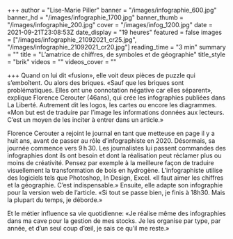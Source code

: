 +++
author = "Lise-Marie Piller"
banner = "/images/infographie_600.jpg"
banner_hd = "/images/infographie_1700.jpg"
banner_thumb = "/images/infographie_200.jpg"
cover = "/images/infog_1200.jpg"
date = 2021-09-21T23:08:53Z
date_display = "19 heures"
featured = false
images = ["/images/infographie_21092021_cr25.jpg", "/images/infographie_21092021_cr20.jpg"]
reading_time = "3 min"
summary = ""
title = "L’amatrice de chiffres, de symboles et de géographie"
title_style = "brik"
videos = ""
videos_cover = ""

+++
Quand on lui dit «fusion», elle voit deux pièces de puzzle qui s’emboîtent. Ou alors des briques. «Sauf que les briques sont problématiques. Elles ont une connotation négative car elles séparent», explique Florence Cerouter (46ans), qui crée les infographies publiées dans La Liberté. Autrement dit les logos, les cartes ou encore les diagrammes. «Mon but est de traduire par l’image les informations données aux lecteurs. C’est un moyen de les inciter à entrer dans un article.»

Florence Cerouter a rejoint le journal en tant que metteuse en page il y a huit ans, avant de passer au rôle d’infographiste en 2020. Désormais, sa journée commence vers 9 h 30. Les journalistes lui passent commandes des infographies dont ils ont besoin et dont la réalisation peut réclamer plus ou moins de créativité. Pensez par exemple à la meilleure façon de traduire visuellement la transformation de bois en hydrogène. L’infographiste utilise des logiciels tels que Photoshop, In Design, Excel. «Il faut aimer les chiffres et la géographie. C’est indispensable.» Ensuite, elle adapte son infographie pour la version web de l’article. «Si tout se passe bien, je finis à 18h30. Mais la plupart du temps, je déborde.»

Et le métier influence sa vie quotidienne: «Je réalise même des infographies dans ma cave pour la gestion de mes stocks. Je les organise par type, par année, et d’un seul coup d’œil, je sais ce qu’il me reste.»